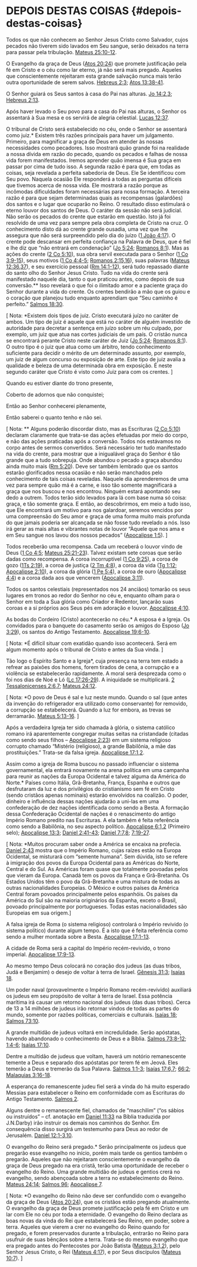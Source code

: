 # DEPOIS DESTAS COISAS {#depois-destas-coisas}

Todos os que não conhecem ao Senhor Jesus Cristo como Salvador, cujos pecados não tiverem sido lavados em Seu sangue, serão deixados na terra para passar pela tribulação. [Mateus 25:10-12](http://bibliaonline.com.br/acf/mt/25/10-12).

O Evangelho da graça de Deus ([Atos 20:24](http://bibliaonline.com.br/acf/atos/20/24)) que promete justificação pela fé em Cristo e o céu como lar eterno, já não será mais pregado. Aqueles que conscientemente rejeitaram esta grande salvação nunca mais terão outra oportunidade de serem salvos. [Hebreus 2:3](http://bibliaonline.com.br/acf/hb/2/3); [Atos 13:38-41](http://bibliaonline.com.br/acf/atos/13/38-41).

O Senhor guiará os Seus santos à casa do Pai nas alturas. [Jo 14:2,3](http://bibliaonline.com.br/acf/jo/14/2,3); [Hebreus 2:13](http://bibliaonline.com.br/acf/hb/2/13).

Após haver levado o Seu povo para a casa do Pai nas alturas, o Senhor os assentará à Sua mesa e os servirá de alegria celestial. [Lucas 12:37](http://bibliaonline.com.br/acf/lc/12/37).

O tribunal de Cristo será estabelecido no céu, onde o Senhor se assentará como juiz.* Existem três razões principais para haver um julgamento. Primeiro, para magnificar a graça de Deus em atender às nossas necessidades como pecadores. Isso mostrará quão grande foi na realidade a nossa dívida em razão do pecado, quando os pecados e falhas de nossa vida forem manifestados. Iremos aprender quão imensa é Sua graça em passar por cima de tudo isso. A segunda razão é para que, em todas as coisas, seja revelada a perfeita sabedoria de Deus. Ele Se identificou com Seu povo. Naquela ocasião Ele responderá a todas as perguntas difíceis que tivemos acerca de nossa vida. Ele mostrará a razão porque as incômodas dificuldades foram necessárias para nossa formação. A terceira razão é para que sejam determinadas quais as recompensas (galardões) dos santos e o lugar que ocuparão no Reino. O resultado disso estimulará o eterno louvor dos santos de Deus. O caráter da sessão não será judicial. Não serão os pecados do crente que estarão em questão. Isto já foi resolvido de uma vez para sempre pela obra completa de Cristo na cruz. O conhecimento disto dá ao crente grande ousadia, uma vez que lhe assegura que não será surpreendido pelo dia do juízo ([1 João 4:17](http://bibliaonline.com.br/acf/1jo/4/17)). O crente pode descansar em perfeita confiança na Palavra de Deus, que é fiel e lhe diz que “não entrará em condenação” ([Jo 5:24](http://bibliaonline.com.br/acf/jo/5/24); [Romanos 8:1](http://bibliaonline.com.br/acf/rm/8/1)). Mas as ações do crente ([2 Co 5:10](http://bibliaonline.com.br/acf/2co/5/10)), sua obra servil executada para o Senhor ([1 Co 3:9-15](http://bibliaonline.com.br/acf/1co/3/9-15)), seus motivos ([1 Co 4:4-5](http://bibliaonline.com.br/acf/1co/4/4-5); [Romanos 2:15,16](http://bibliaonline.com.br/acf/rm/2/15,16)), suas palavras ([Mateus 12:36,37](http://bibliaonline.com.br/acf/mt/12/36,37)), e seu exercício pessoal ([Rm 14:1-12](http://bibliaonline.com.br/acf/rm/14/1-12)), será tudo repassado diante do santo olho do Senhor Jesus Cristo. Tudo na vida do crente será manifestado naquele dia, tanto o que praticou antes, como depois de sua conversão.** Isso revelará o que foi o ilimitado amor e a paciente graça do Senhor durante a vida do crente. Os crentes bendirão a mão que os guiou e o coração que planejou tudo enquanto aprendiam que “Seu caminho é perfeito.” [Salmos 18:30](http://bibliaonline.com.br/acf/sl/18/30).

[ Nota: *Existem dois tipos de juiz. Cristo executará juízo no caráter de ambos. Um tipo de juiz é aquele que está no caráter de alguém investido de autoridade para decretar a sentença em juízo sobre um réu culpado, por exemplo, um juiz que atua nas cortes judiciais de um país. O cristão nunca se encontrará perante Cristo neste caráter de Juiz ([Jo 5:24](http://bibliaonline.com.br/acf/jo/5/24); [Romanos 8:1](http://bibliaonline.com.br/acf/rm/8/1)). O outro tipo é o juiz que atua como um árbitro, tendo conhecimento suficiente para decidir o mérito de um determinado assunto, por exemplo, um juiz de algum concurso ou exposição de arte. Este tipo de juiz avalia a qualidade e beleza de uma determinada obra em exposição. É neste segundo caráter que Cristo é visto como Juiz para com os crentes. ]

Quando eu estiver diante do trono presente,

Coberto de adornos que não conquistei;

Então ao Senhor conhecerei plenamente,

Então saberei o quanto tenho e não sei.

[ Nota: ** Alguns poderão discordar disto, mas as Escrituras ([2 Co 5:10](http://bibliaonline.com.br/acf/2co/5/10)) declaram claramente que trata-se das ações efetuadas por meio do corpo, e não das ações praticadas após a conversão. Todos nós estávamos no corpo antes de sermos convertidos. Será necessário ter tudo manifestado na vida do crente, para mostrar que a inigualável graça do Senhor é tão grande que a tudo sobrepuja. Onde abundou o pecado a graça abundou ainda muito mais ([Rm 5:20](http://bibliaonline.com.br/acf/rm/5/20)). Deve ser também lembrado que os santos estarão glorificados nessa ocasião e não serão manchados pelo conhecimento de tais coisas reveladas. Naquele dia aprenderemos de uma vez para sempre quão má é a carne, e isso tão somente magnificará a graça que nos buscou e nos encontrou. Ninguém estará apontando seu dedo a outrem. Todos terão sido levados para lá com base numa só coisa: graça, e tão somente graça. E então, ao descobrirmos, em meio a tudo isso, que Ele encontrará um motivo para nos galardoar, seremos vencidos por uma compreensão do Seu amor e graça de uma forma muito mais profunda do que jamais poderia ser alcançada se não fosse tudo revelado a nós. Isso irá gerar as mais altas e vibrantes notas de louvor “Àquele que nos ama e em Seu sangue nos lavou dos nossos pecados” ([Apocalipse 1:5](http://bibliaonline.com.br/acf/ap/1/5)). ]

Todos receberão uma recompensa. Cada um receberá o louvor vindo de Deus ([1 Co 4:5](http://bibliaonline.com.br/acf/1co/4/5); [Mateus 25:21-23](http://bibliaonline.com.br/acf/mt/25/21-23)). Talvez existam sete coroas que serão dadas como recompensa. A coroa incorruptível ([1 Co 9:25](http://bibliaonline.com.br/acf/1co/9/25)), a coroa de gozo ([1Ts 2:19](http://bibliaonline.com.br/acf/1ts/2/19)), a coroa de justiça ([2 Tm 4:8](http://bibliaonline.com.br/acf/2tm/4/8)), a coroa da vida ([Tg 1:12](http://bibliaonline.com.br/acf/tg/1/12); [Apocalipse 2:10](http://bibliaonline.com.br/acf/ap/2/10)), a coroa da glória ([1 Pe 5:4](http://bibliaonline.com.br/acf/1pe/5/4)), a coroa de ouro ([Apocalipse 4:4](http://bibliaonline.com.br/acf/ap/4/4)) e a coroa dada aos que vencerem ([Apocalipse 3:11](http://bibliaonline.com.br/acf/ap/3/11)).

Todos os santos celestiais (representados nos 24 anciãos) tomarão os seus lugares em tronos ao redor do Senhor no céu e, enquanto olham para o Senhor em toda a Sua glória como Criador e Redentor, lançarão suas coroas e a si próprios aos Seus pés em adoração e louvor. [Apocalipse 4:10](http://bibliaonline.com.br/acf/ap/4/10).

As bodas do Cordeiro (Cristo) acontecerão no céu.* A esposa é a Igreja. Os convidados para o banquete do casamento serão os amigos do Esposo ([Jo 3:29](http://bibliaonline.com.br/acf/jo/3/29)), os santos do Antigo Testamento. [Apocalipse 19:6-10](http://bibliaonline.com.br/acf/ap/19/6-10).

[ Nota: *É difícil situar com exatidão quando isso acontecerá. Será em algum momento após o tribunal de Cristo e antes da Sua vinda. ]

Tão logo o Espírito Santo e a Igreja*, cuja presença na terra tem estado a refrear as paixões dos homens, forem tirados de cena, a corrupção e a violência se estabelecerão rapidamente. A moral será desprezada como o foi nos dias de Noé e Ló ([Lc 17:26-29](http://bibliaonline.com.br/acf/lc/17/26-29)). A iniquidade se multiplicará. [2 Tessalonicenses 2:6,7](http://bibliaonline.com.br/acf/2ts/2/6,7); [Mateus 24:12](http://bibliaonline.com.br/acf/mt/24/12).

[ Nota: *O povo de Deus é sal e luz neste mundo. Quando o sal (que antes da invenção do refrigerador era utilizado como conservante) for removido, a corrupção se estabelecerá. Quando a luz for embora, as trevas se derramarão. [Mateus 5:13-16](http://bibliaonline.com.br/acf/mt/5/13-16). ]

Após a verdadeira Igreja ter sido chamada à glória, o sistema católico romano irá aparentemente congregar muitas seitas na cristandade (citadas como sendo seus filhos – [Apocalipse 2:23](http://bibliaonline.com.br/acf/ap/2/23)) em um sistema religioso corrupto chamado “Mistério (religioso), a grande Babilônia, a mãe das prostituições.” Trata-se da falsa igreja. [Apocalipse 17:1,2](http://bibliaonline.com.br/acf/ap/17/1,2).

Assim como a igreja de Roma buscou no passado influenciar o sistema governamental, ela entrará novamente na arena política em uma campanha para reunir as nações da Europa Ocidental e talvez alguma da América do Norte.* Países como Itália, Grã-Bretanha, França, Espanha e outros que desfrutaram da luz e dos privilégios do cristianismo sem fé em Cristo (sendo cristãos apenas nominais) estarão envolvidos na coalizão. O poder, dinheiro e influência dessas nações ajudarão a uni-las em uma confederação de dez nações identificada como sendo a Besta. A formação dessa Confederação Ocidental de nações é o renascimento do antigo Império Romano predito nas Escrituras. A ela também é feita referência como sendo a Babilônia, no seu aspecto político. [Apocalipse 6:1,2](http://bibliaonline.com.br/acf/ap/6/1,2) (Primeiro selo); [Apocalipse 13:3](http://bibliaonline.com.br/acf/ap/13/3); [Daniel 2:41-43](http://bibliaonline.com.br/acf/dn/2/41-43); [Daniel 7:7,8](http://bibliaonline.com.br/acf/dn/7/7,8); [7:19-27](http://bibliaonline.com.br/acf/dn/7/19-27).

[ Nota: *Muitos procuram saber onde a América se encaixa na profecia. [Daniel 2:43](http://bibliaonline.com.br/acf/dn/2/43) mostra que o Império Romano, cujas raízes estão na Europa Ocidental, se misturará com “semente humana”. Sem dúvida, isto se refere à imigração dos povos da Europa Ocidental para as Américas do Norte, Central e do Sul. As Américas foram quase que totalmente povoadas pelos que vieram da Europa. Canadá tem os povos da França e Grã-Bretanha. Os Estados Unidos têm o povo da Grã-Bretanha e uma mistura de todas as outras nacionalidades Europeias. O México e outros países da América Central foram povoados principalmente pelos espanhóis. Os países da América do Sul são na maioria originários da Espanha, exceto o Brasil, povoado principalmente por portugueses. Todas estas nacionalidades são Europeias em sua origem.]

A falsa igreja de Roma (o sistema religioso) controlará o Império revivido (o sistema político) durante algum tempo. É a isto que é feita referência como sendo a mulher montada sobre a Besta. [Apocalipse 17:1-13](http://bibliaonline.com.br/acf/ap/17/1-13).

A cidade de Roma será a capital do Império recém-revivido, o trono imperial. [Apocalipse 17:9-13](http://bibliaonline.com.br/acf/ap/17/9-13).

Ao mesmo tempo Deus colocará no coração dos judeus (as duas tribos, Judá e Benjamim) o desejo de voltar à terra de Israel. [Gênesis 31:3](http://bibliaonline.com.br/acf/gn/31/3); [Isaías 18](http://bibliaonline.com.br/acf/is/18).

Um poder naval (provavelmente o Império Romano recém-revivido) auxiliará os judeus em seu propósito de voltar à terra de Israel. Essa potência marítima irá causar um retorno nacional dos judeus (das duas tribos). Cerca de 13 a 14 milhões de judeus irão retornar vindos de todas as partes do mundo, somente por razões políticas, comerciais e culturais. [Isaías 18](http://bibliaonline.com.br/acf/is/18); [Salmos 73:10](http://bibliaonline.com.br/acf/sl/73/10).

A grande multidão de judeus voltará em incredulidade. Serão apóstatas, havendo abandonado o conhecimento de Deus e a Bíblia. [Salmos 73:8-12](http://bibliaonline.com.br/acf/sl/73/8-12); [1:4-6](http://bibliaonline.com.br/acf/sl/1/4-6); [Isaías 17:10](http://bibliaonline.com.br/acf/is/17/10).

Dentre a multidão de judeus que voltam, haverá um notório remanescente temente a Deus e separado dos apóstatas por terem fé em Jeová. Eles temerão a Deus e tremerão da Sua Palavra. [Salmos 1:1-3](http://bibliaonline.com.br/acf/sl/1/1-3); [Isaías 17:6,7](http://bibliaonline.com.br/acf/is/17/6,7); [66:2](http://bibliaonline.com.br/acf/sl/66/2); [Malaquias 3:16-18](http://bibliaonline.com.br/acf/ml/3/16-18).

A esperança do remanescente judeu fiel será a vinda do há muito esperado Messias para estabelecer o Reino em conformidade com as Escrituras do Antigo Testamento. [Salmos 2](http://bibliaonline.com.br/acf/sl/2).

Alguns dentre o remanescente fiel, chamados de “maschilim” (“os sábios ou instruídos” – cf. anotação em [Daniel 11:33](http://bibliaonline.com.br/acf/dn/11/33) na Bíblia traduzida por J.N.Darby) irão instruir os demais nos caminhos do Senhor. Em consequência disso surgirá um testemunho para Deus ao redor de Jerusalém. [Daniel 12:1-3,10](http://bibliaonline.com.br/acf/dn/12/1-3,10).

O evangelho do Reino será pregado.* Serão principalmente os judeus que pregarão esse evangelho no início, porém mais tarde os gentios também o pregarão. Aqueles que não rejeitaram conscientemente o evangelho da graça de Deus pregado na era cristã, terão uma oportunidade de receber o evangelho do Reino. Uma grande multidão de judeus e gentios crerá no evangelho, sendo abençoada sobre a terra no estabelecimento do Reino. [Mateus 24:14](http://bibliaonline.com.br/acf/mt/24/14); [Salmos 96](http://bibliaonline.com.br/acf/sl/96); [Apocalipse 7](http://bibliaonline.com.br/acf/ap/7).

[ Nota: *O evangelho do Reino não deve ser confundido com o evangelho da graça de Deus ([Atos 20:24](http://bibliaonline.com.br/acf/atos/20/24)), que os cristãos estão pregando atualmente. O evangelho da graça de Deus promete justificação pela fé em Cristo e um lar com Ele no céu por toda a eternidade. O evangelho do Reino declara as boas novas da vinda do Rei que estabelecerá Seu Reino, em poder, sobre a terra. Aqueles que vierem a crer no evangelho do Reino quando for pregado, e forem preservados durante a tribulação, entrarão no Reino para usufruir de suas bênçãos sobre a terra. Trata-se do mesmo evangelho que era pregado antes do Pentecostes por João Batista ([Mateus 3:1,2](http://bibliaonline.com.br/acf/mt/3/1,2)), pelo Senhor Jesus Cristo, o Rei ([Mateus 4:17](http://bibliaonline.com.br/acf/mt/4/17)), e por Seus discípulos ([Mateus 10:7](http://bibliaonline.com.br/acf/mt/10/7)). ]